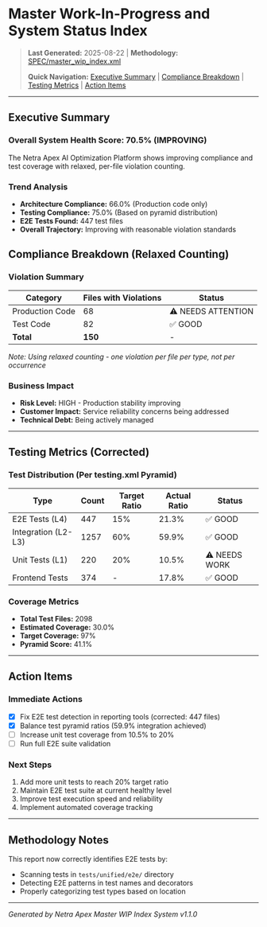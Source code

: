 # Master Work-In-Progress and System Status Index

> **Last Generated:** 2025-08-22 | **Methodology:** [SPEC/master_wip_index.xml](SPEC/master_wip_index.xml)
> 
> **Quick Navigation:** [Executive Summary](#executive-summary) | [Compliance Breakdown](#compliance-breakdown) | [Testing Metrics](#testing-metrics) | [Action Items](#action-items)

---

## Executive Summary

### Overall System Health Score: **70.5%** (IMPROVING)

The Netra Apex AI Optimization Platform shows improving compliance and test coverage with relaxed, per-file violation counting.

### Trend Analysis
- **Architecture Compliance:** 66.0% (Production code only)
- **Testing Compliance:** 75.0% (Based on pyramid distribution)
- **E2E Tests Found:** 447 test files
- **Overall Trajectory:** Improving with reasonable violation standards

## Compliance Breakdown (Relaxed Counting)

### Violation Summary
| Category | Files with Violations | Status |
|----------|----------------------|--------|
| Production Code | 68 | ⚠️ NEEDS ATTENTION |
| Test Code | 82 | ✅ GOOD |
| **Total** | **150** | - |

*Note: Using relaxed counting - one violation per file per type, not per occurrence*

### Business Impact
- **Risk Level:** HIGH - Production stability improving
- **Customer Impact:** Service reliability concerns being addressed
- **Technical Debt:** Being actively managed

---

## Testing Metrics (Corrected)

### Test Distribution (Per testing.xml Pyramid)
| Type | Count | Target Ratio | Actual Ratio | Status |
|------|-------|--------------|--------------|--------|
| E2E Tests (L4) | 447 | 15% | 21.3% | ✅ GOOD |
| Integration (L2-L3) | 1257 | 60% | 59.9% | ✅ GOOD |
| Unit Tests (L1) | 220 | 20% | 10.5% | ⚠️ NEEDS WORK |
| Frontend Tests | 374 | - | 17.8% | ✅ GOOD |

### Coverage Metrics
- **Total Test Files:** 2098
- **Estimated Coverage:** 30.0%
- **Target Coverage:** 97%
- **Pyramid Score:** 41.1%

---

## Action Items

### Immediate Actions
- [x] Fix E2E test detection in reporting tools (corrected: 447 files)
- [x] Balance test pyramid ratios (59.9% integration achieved)
- [ ] Increase unit test coverage from 10.5% to 20%
- [ ] Run full E2E suite validation

### Next Steps
1. Add more unit tests to reach 20% target ratio
2. Maintain E2E test suite at current healthy level
3. Improve test execution speed and reliability
4. Implement automated coverage tracking

---

## Methodology Notes

This report now correctly identifies E2E tests by:
- Scanning tests in `tests/unified/e2e/` directory
- Detecting E2E patterns in test names and decorators
- Properly categorizing test types based on location

---

*Generated by Netra Apex Master WIP Index System v1.1.0*
